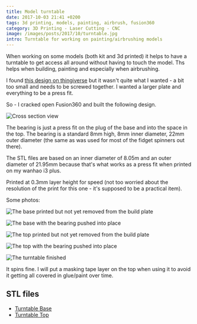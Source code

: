```yaml
---
title: Model turntable
date: 2017-10-03 21:41 +0200
tags: 3d printing, models, painting, airbrush, fusion360
category: 3D Printing - Laser Cutting - CNC
image: /images/posts/2017/10/turntable.jpg
intro: Turntable for working on painting/airbrushing models
---
```


When working on some models (both kit and 3d printed) it helps to have a turntable to get access all around without having to touch the model. Ths helps when building, painting and especially when airbrushing.

I found [this design on thingiverse](https://www.thingiverse.com/thing:1662153) but it wasn't quite what I wanted - a bit too small and needs to be screwed together. I wanted a larger plate and everything to be a press fit.

So - I cracked open Fusion360 and built the following design.

![Cross section view](/images/posts/2017/10/cross-section.png)

The bearing is just a press fit on the plug of the base and into the space in the top. The bearing is a standard 8mm high, 8mm inner diameter, 22mm outer diameter (the same as was used for most of the fidget spinners out there).

The STL files are based on an inner diameter of 8.05m and an outer diameter of 21.95mm because that's what works as a press fit when printed on my wanhao i3 plus.

Printed at 0.3mm layer height for speed (not too worried about the resolution of the print for this one - it's supposed to be a practical item).

Some photos:

![The base printed but not yet removed from the build plate](/images/posts/2017/10/base.jpg)

![The base with the bearing pushed into place](/images/posts/2017/10/base-bearing.jpg)

![The top printed but not yet removed from the build plate](/images/posts/2017/10/top.jpg)

![The top with the bearing pushed into place](/images/posts/2017/10/top-bearing.jpg)

![The turntable finished](/images/posts/2017/10/turntable.jpg)

It spins fine. I will put a masking tape layer on the top when using it to avoid it getting all covered in glue/paint over time.

## STL files

- [Turntable Base](/files/posts/2017/10/TurntableBase.stl)
- [Turntable Top](/files/posts/2017/10/TurntableTop.stl)
